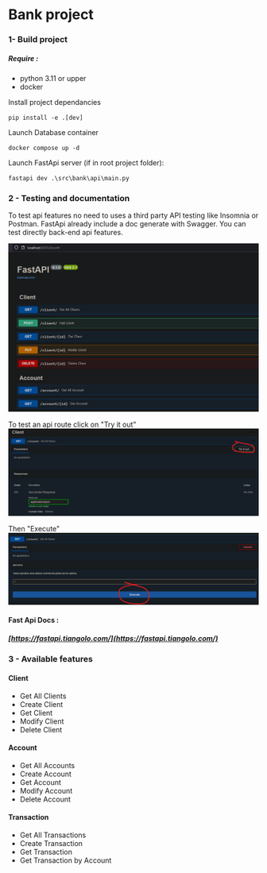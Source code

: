 # Bank project


### 1-  Build project

##### Require : 
 - python 3.11 or upper
 - docker


Install project dependancies
```
pip install -e .[dev] 
```

Launch Database container
```
docker compose up -d
```

Launch FastApi server (if in root project folder):
```
fastapi dev .\src\bank\api\main.py
```

### 2 - Testing and documentation


To test api features no need to uses a third party API testing like Insomnia or Postman.
FastApi already include a doc generate with Swagger.
You can test directly back-end api features.

![alt text](/img/image-1.png)

To test an api route click on "Try it out"
![alt text](/img/image-2.png)

Then "Execute"
![alt text](/img/image-3.png)

#### Fast Api Docs : 
##### [https://fastapi.tiangolo.com/](https://fastapi.tiangolo.com/)

### 3 -  Available features

#### Client
- Get All Clients
- Create Client
- Get Client
- Modify Client
- Delete Client

#### Account

- Get All Accounts
- Create Account
- Get Account
- Modify Account
- Delete Account


#### Transaction

 - Get All Transactions
 - Create Transaction
 - Get Transaction 
 - Get Transaction by Account


